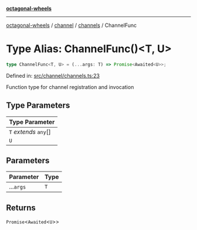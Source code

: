 [**octagonal-wheels**](../../../README.md)

***

[octagonal-wheels](../../../modules.md) / [channel](../../README.md) / [channels](../README.md) / ChannelFunc

# Type Alias: ChannelFunc()\<T, U\>

```ts
type ChannelFunc<T, U> = (...args: T) => Promise<Awaited<U>>;
```

Defined in: [src/channel/channels.ts:23](https://github.com/vrtmrz/octagonal-wheels/blob/main/src/channel/channels.ts#L23)

Function type for channel registration and invocation

## Type Parameters

| Type Parameter |
| ------ |
| `T` *extends* `any`[] |
| `U` |

## Parameters

| Parameter | Type |
| ------ | ------ |
| ...`args` | `T` |

## Returns

`Promise`\<`Awaited`\<`U`\>\>
